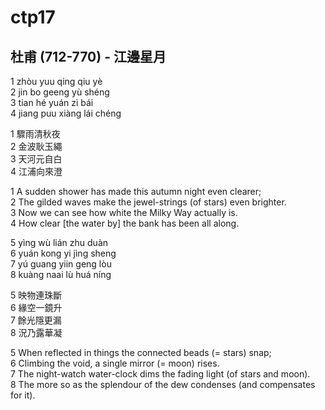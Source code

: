 # ctp17

## 杜甫 (712-770) - 江邊星月

1 zhòu yuu qing qiu yè  
2 jin bo geeng yù shéng  
3 tian hé yuán zì bái  
4 jiang puu xiàng lái chéng

1 驟雨清秋夜  
2 金波耿玉繩  
3 天河元自白  
4 江浦向來澄

1 A sudden shower has made this autumn night even clearer;  
2 The gilded waves make the jewel-strings (of stars) even brighter.  
3 Now we can see how white the Milky Way actually is.  
4 How clear [the water by] the bank has been all along.

5 yìng wù lián zhu duàn  
6 yuán kong yi jìng sheng  
7 yú guang yiin geng lòu  
8 kuàng naai lù huá níng

5 映物連珠斷  
6 緣空一鏡升  
7 餘光隱更漏  
8 況乃露華凝

5 When reflected in things the connected beads (= stars) snap;  
6 Climbing the void, a single mirror (= moon) rises.  
7 The night-watch water-clock dims the fading light (of stars and moon).  
8 The more so as the splendour of the dew condenses (and compensates for it).  
